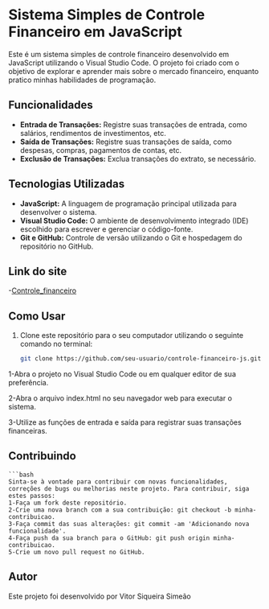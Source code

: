 # Sistema Simples de Controle Financeiro em JavaScript

Este é um sistema simples de controle financeiro desenvolvido em JavaScript utilizando o Visual Studio Code. O projeto foi criado com o objetivo de explorar e aprender mais sobre o mercado financeiro, enquanto pratico minhas habilidades de programação.

## Funcionalidades

- **Entrada de Transações:** Registre suas transações de entrada, como salários, rendimentos de investimentos, etc.
- **Saída de Transações:** Registre suas transações de saída, como despesas, compras, pagamentos de contas, etc.
- **Exclusão de Transações:** Exclua transações do extrato, se necessário.

## Tecnologias Utilizadas

- **JavaScript:** A linguagem de programação principal utilizada para desenvolver o sistema.
- **Visual Studio Code:** O ambiente de desenvolvimento integrado (IDE) escolhido para escrever e gerenciar o código-fonte.
- **Git e GitHub:** Controle de versão utilizando o Git e hospedagem do repositório no GitHub.

## Link do site 
    
   -[Controle_financeiro]( https://controle-financeiro-flax.vercel.app/)

## Como Usar

1. Clone este repositório para o seu computador utilizando o seguinte comando no terminal:

   ```bash
   git clone https://github.com/seu-usuario/controle-financeiro-js.git
   
1-Abra o projeto no Visual Studio Code ou em qualquer editor de sua preferência.

2-Abra o arquivo index.html no seu navegador web para executar o sistema.

3-Utilize as funções de entrada e saída para registrar suas transações financeiras.

## Contribuindo
    ```bash
    Sinta-se à vontade para contribuir com novas funcionalidades, correções de bugs ou melhorias neste projeto. Para contribuir, siga estes passos:
    1-Faça um fork deste repositório.
    2-Crie uma nova branch com a sua contribuição: git checkout -b minha-contribuicao.
    3-Faça commit das suas alterações: git commit -am 'Adicionando nova funcionalidade'.
    4-Faça push da sua branch para o GitHub: git push origin minha-contribuicao.
    5-Crie um novo pull request no GitHub.
    
## Autor 
Este projeto foi desenvolvido por Vitor Siqueira Simeão


